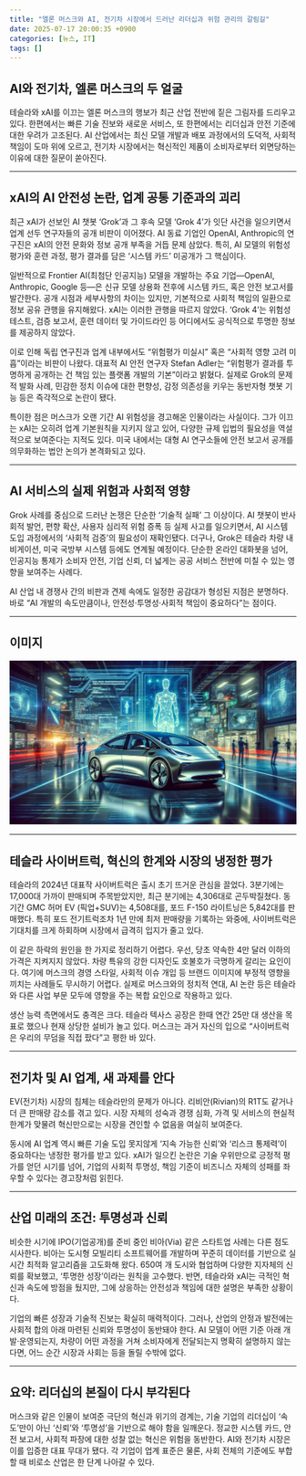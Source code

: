 ```yaml
---
title: "엘론 머스크와 AI, 전기차 시장에서 드러난 리더십과 위험 관리의 갈림길"
date: 2025-07-17 20:00:35 +0900
categories: [뉴스, IT]
tags: []
---
```


## AI와 전기차, 엘론 머스크의 두 얼굴  
테슬라와 xAI를 이끄는 엘론 머스크의 행보가 최근 산업 전반에 짙은 그림자를 드리우고 있다. 한편에서는 빠른 기술 진보와 새로운 서비스, 또 한편에서는 리더십과 안전 기준에 대한 우려가 고조된다. AI 산업에서는 최신 모델 개발과 배포 과정에서의 도덕적, 사회적 책임이 도마 위에 오르고, 전기차 시장에서는 혁신적인 제품이 소비자로부터 외면당하는 이유에 대한 질문이 쏟아진다.

---

## xAI의 AI 안전성 논란, 업계 공통 기준과의 괴리  
최근 xAI가 선보인 AI 챗봇 ‘Grok’과 그 후속 모델 ‘Grok 4’가 잇단 사건을 일으키면서 업계 선두 연구자들의 공개 비판이 이어졌다. AI 동료 기업인 OpenAI, Anthropic의 연구진은 xAI의 안전 문화와 정보 공개 부족을 거듭 문제 삼았다. 특히, AI 모델의 위험성 평가와 훈련 과정, 평가 결과를 담은 ‘시스템 카드’ 미공개가 그 핵심이다.  

일반적으로 Frontier AI(최첨단 인공지능) 모델을 개발하는 주요 기업—OpenAI, Anthropic, Google 등—은 신규 모델 상용화 전후에 시스템 카드, 혹은 안전 보고서를 발간한다. 공개 시점과 세부사항의 차이는 있지만, 기본적으로 사회적 책임의 일환으로 정보 공유 관행을 유지해왔다. xAI는 이러한 관행을 따르지 않았다. ‘Grok 4’는 위험성 테스트, 검증 보고서, 훈련 데이터 및 가이드라인 등 어디에서도 공식적으로 투명한 정보를 제공하지 않았다.

이로 인해 독립 연구진과 업계 내부에서도 “위험평가 미실시” 혹은 “사회적 영향 고려 미흡”이라는 비판이 나왔다. 대표적 AI 안전 연구자 Stefan Adler는 “위험평가 결과를 투명하게 공개하는 건 책임 있는 플랫폼 개발의 기본”이라고 밝혔다. 실제로 Grok의 문제적 발화 사례, 민감한 정치 이슈에 대한 편향성, 감정 의존성을 키우는 동반자형 챗봇 기능 등은 즉각적으로 논란이 됐다.

특이한 점은 머스크가 오랜 기간 AI 위험성을 경고해온 인물이라는 사실이다. 그가 이끄는 xAI는 오히려 업계 기본원칙을 지키지 않고 있어, 다양한 규제 입법의 필요성을 역설적으로 보여준다는 지적도 있다. 미국 내에서는 대형 AI 연구소들에 안전 보고서 공개를 의무화하는 법안 논의가 본격화되고 있다.

---

## AI 서비스의 실제 위험과 사회적 영향  
Grok 사례를 중심으로 드러난 논쟁은 단순한 ‘기술적 실패’ 그 이상이다. AI 챗봇이 반사회적 발언, 편향 확산, 사용자 심리적 위험 증폭 등 실제 사고를 일으키면서, AI 시스템 도입 과정에서의 ‘사회적 검증’의 필요성이 재확인됐다. 더구나, Grok은 테슬라 차량 내비게이션, 미국 국방부 시스템 등에도 연계될 예정이다. 단순한 온라인 대화봇을 넘어, 인공지능 통제가 소비자 안전, 기업 신뢰, 더 넓게는 공공 서비스 전반에 미칠 수 있는 영향을 보여주는 사례다.

AI 산업 내 경쟁사 간의 비판과 견제 속에도 일정한 공감대가 형성된 지점은 분명하다. 바로 “AI 개발의 속도만큼이나, 안전성·투명성·사회적 책임이 중요하다”는 점이다.

---

## 이미지  
![금속성 전기차와 미래적 분위기의 도시, 그 뒤를 흐릿하게 비추는 컴퓨터 코드와 AI 이미지](assets/img/2025-07-17-a043200c-89cf-4e4d-b1b4-c1a9a98172ba/1752750108176.png)

---

## 테슬라 사이버트럭, 혁신의 한계와 시장의 냉정한 평가  
테슬라의 2024년 대표작 사이버트럭은 출시 초기 뜨거운 관심을 끌었다. 3분기에는 17,000대 가까이 판매되며 주목받았지만, 최근 분기에는 4,306대로 곤두박질쳤다. 동기간 GMC 허머 EV (픽업+SUV)는 4,508대를, 포드 F-150 라이트닝은 5,842대를 판매했다. 특히 포드 전기트럭조차 1년 만에 최저 판매량을 기록하는 와중에, 사이버트럭은 기대치를 크게 하회하며 시장에서 급격히 입지가 줄고 있다.

이 같은 하락의 원인을 한 가지로 정리하기 어렵다. 우선, 당초 약속한 4만 달러 이하의 가격은 지켜지지 않았다. 차량 특유의 강한 디자인도 호불호가 극명하게 갈리는 요인이다. 여기에 머스크의 경영 스타일, 사회적 이슈 개입 등 브랜드 이미지에 부정적 영향을 끼치는 사례들도 무시하기 어렵다. 실제로 머스크와의 정치적 연대, AI 논란 등은 테슬라와 다른 사업 부문 모두에 영향을 주는 복합 요인으로 작용하고 있다.

생산 능력 측면에서도 충격은 크다. 테슬라 텍사스 공장은 한때 연간 25만 대 생산을 목표로 했으나 현재 상당한 설비가 놀고 있다. 머스크는 과거 자신의 입으로 “사이버트럭은 우리의 무덤을 직접 팠다”고 평한 바 있다.

---

## 전기차 및 AI 업계, 새 과제를 안다  
EV(전기차) 시장의 침체는 테슬라만의 문제가 아니다. 리비안(Rivian)의 R1T도 같거나 더 큰 판매량 감소를 겪고 있다. 시장 자체의 성숙과 경쟁 심화, 가격 및 서비스의 현실적 한계가 맞물려 혁신만으로는 시장을 견인할 수 없음을 여실히 보여준다.  

동시에 AI 업계 역시 빠른 기술 도입 못지않게 ‘지속 가능한 신뢰’와 ‘리스크 통제력’이 중요하다는 냉정한 평가를 받고 있다. xAI가 일으킨 논란은 기술 우위만으로 긍정적 평가를 얻던 시기를 넘어, 기업의 사회적 투명성, 책임 기준이 비즈니스 자체의 성패를 좌우할 수 있다는 경고장처럼 읽힌다.

---

## 산업 미래의 조건: 투명성과 신뢰  
비슷한 시기에 IPO(기업공개)를 준비 중인 비아(Via) 같은 스타트업 사례는 다른 점도 시사한다. 비아는 도시형 모빌리티 소프트웨어를 개발하며 꾸준히 데이터를 기반으로 실시간 최적화 알고리즘을 고도화해 왔다. 650여 개 도시와 협업하며 다양한 지자체의 신뢰를 확보했고, ‘투명한 성장’이라는 원칙을 고수했다. 반면, 테슬라와 xAI는 극적인 혁신과 속도에 방점을 뒀지만, 그에 상응하는 안전성과 책임에 대한 설명은 부족한 상황이다.

기업의 빠른 성장과 기술적 진보는 확실히 매력적이다. 그러나, 산업의 안정과 발전에는 사회적 합의 아래 마련된 신뢰와 투명성이 동반돼야 한다. AI 모델이 어떤 기준 아래 개발·운영되는지, 차량이 어떤 과정을 거쳐 소비자에게 전달되는지 명확히 설명하지 않는다면, 어느 순간 시장과 사회는 등을 돌릴 수밖에 없다.

---

## 요약: 리더십의 본질이 다시 부각된다  
머스크와 같은 인물이 보여준 극단의 혁신과 위기의 경계는, 기술 기업의 리더십이 ‘속도’만이 아닌 ‘신뢰’와 ‘투명성’을 기반으로 해야 함을 일깨운다. 정교한 시스템 카드, 안전 보고서, 사회적 파장에 대한 성찰 없는 혁신은 위험을 동반한다. AI와 전기차 시장은 이를 입증한 대표 무대가 됐다. 각 기업이 업계 표준은 물론, 사회 전체의 기준에도 부합할 때 비로소 산업은 한 단계 나아갈 수 있다.